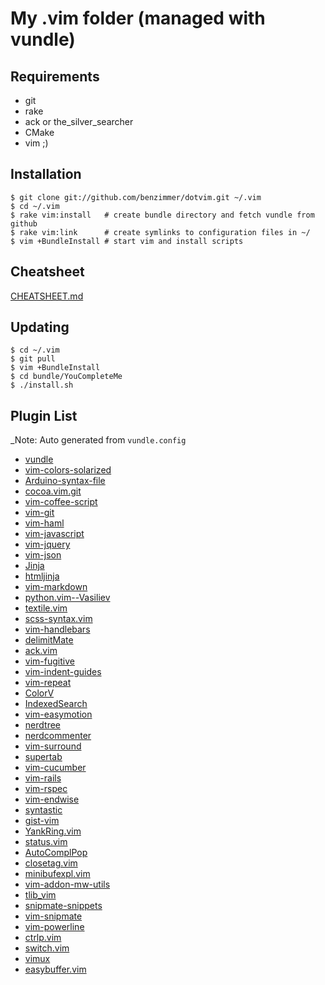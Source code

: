 # My .vim folder (managed with vundle)

## Requirements

* git
* rake
* ack or the_silver_searcher
* CMake
* vim ;)

## Installation
    $ git clone git://github.com/benzimmer/dotvim.git ~/.vim
    $ cd ~/.vim
    $ rake vim:install   # create bundle directory and fetch vundle from github
    $ rake vim:link      # create symlinks to configuration files in ~/
    $ vim +BundleInstall # start vim and install scripts

## Cheatsheet

[CHEATSHEET.md](https://github.com/benzimmer/dotvim/blob/master/CHEATSHEET.md)

## Updating

    $ cd ~/.vim
    $ git pull
    $ vim +BundleInstall
    $ cd bundle/YouCompleteMe
    $ ./install.sh

## Plugin List

_Note: Auto generated from `vundle.config`


 * [vundle](https://github.com/gmarik/vundle)
 * [vim-colors-solarized](https://github.com/altercation/vim-colors-solarized)
 * [Arduino-syntax-file](https://github.com/vim-scripts/Arduino-syntax-file)
 * [cocoa.vim.git](https://github.com/jgoulah/cocoa.vim.git)
 * [vim-coffee-script](https://github.com/kchmck/vim-coffee-script)
 * [vim-git](https://github.com/tpope/vim-git)
 * [vim-haml](https://github.com/tpope/vim-haml)
 * [vim-javascript](https://github.com/pangloss/vim-javascript)
 * [vim-jquery](https://github.com/itspriddle/vim-jquery)
 * [vim-json](https://github.com/leshill/vim-json)
 * [Jinja](https://github.com/vim-scripts/Jinja)
 * [htmljinja](https://github.com/estin/htmljinja)
 * [vim-markdown](https://github.com/tpope/vim-markdown)
 * [python.vim--Vasiliev](https://github.com/vim-scripts/python.vim--Vasiliev)
 * [textile.vim](https://github.com/timcharper/textile.vim)
 * [scss-syntax.vim](https://github.com/cakebaker/scss-syntax.vim)
 * [vim-handlebars](https://github.com/nono/vim-handlebars)
 * [delimitMate](https://github.com/Raimondi/delimitMate)
 * [ack.vim](https://github.com/mileszs/ack.vim)
 * [vim-fugitive](https://github.com/tpope/vim-fugitive)
 * [vim-indent-guides](https://github.com/mutewinter/vim-indent-guides)
 * [vim-repeat](https://github.com/tpope/vim-repeat)
 * [ColorV](https://github.com/Rykka/ColorV)
 * [IndexedSearch](https://github.com/vim-scripts/IndexedSearch)
 * [vim-easymotion](https://github.com/Lokaltog/vim-easymotion)
 * [nerdtree](https://github.com/scrooloose/nerdtree)
 * [nerdcommenter](https://github.com/ddollar/nerdcommenter)
 * [vim-surround](https://github.com/tpope/vim-surround)
 * [supertab](https://github.com/ervandew/supertab)
 * [vim-cucumber](https://github.com/tpope/vim-cucumber)
 * [vim-rails](https://github.com/tpope/vim-rails)
 * [vim-rspec](https://github.com/taq/vim-rspec)
 * [vim-endwise](https://github.com/tpope/vim-endwise)
 * [syntastic](https://github.com/scrooloose/syntastic)
 * [gist-vim](https://github.com/mattn/gist-vim)
 * [YankRing.vim](https://github.com/vim-scripts/YankRing.vim)
 * [status.vim](https://github.com/dickeytk/status.vim)
 * [AutoComplPop](https://github.com/vim-scripts/AutoComplPop)
 * [closetag.vim](https://github.com/vim-scripts/closetag.vim)
 * [minibufexpl.vim](https://github.com/fholgado/minibufexpl.vim)
 * [vim-addon-mw-utils](https://github.com/MarcWeber/vim-addon-mw-utils)
 * [tlib_vim](https://github.com/tomtom/tlib_vim)
 * [snipmate-snippets](https://github.com/honza/snipmate-snippets)
 * [vim-snipmate](https://github.com/garbas/vim-snipmate)
 * [vim-powerline](https://github.com/Lokaltog/vim-powerline)
 * [ctrlp.vim](https://github.com/kien/ctrlp.vim)
 * [switch.vim](https://github.com/AndrewRadev/switch.vim)
 * [vimux](https://github.com/benmills/vimux)
 * [easybuffer.vim](https://github.com/troydm/easybuffer.vim)
